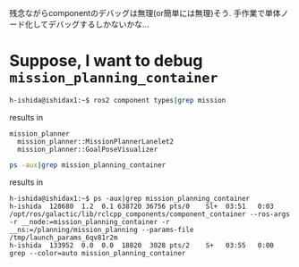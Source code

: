残念ながらcomponentのデバッグは無理(or簡単には無理)そう. 手作業で単体ノード化してデバッグするしかないかな...

# Suppose, I want to debug `mission_planning_container`
```bash
h-ishida@ishidax1:~$ ros2 component types|grep mission
```
results in
```
mission_planner
  mission_planner::MissionPlannerLanelet2
  mission_planner::GoalPoseVisualizer
```

```bash
ps -aux|grep mission_planning_container
```
results in
```
h-ishida@ishidax1:~$ ps -aux|grep mission_planning_container
h-ishida  128680  1.2  0.1 638720 36756 pts/0    Sl+  03:51   0:03 /opt/ros/galactic/lib/rclcpp_components/component_container --ros-args -r __node:=mission_planning_container -r __ns:=/planning/mission_planning --params-file /tmp/launch_params_6qv81r2m
h-ishida  133952  0.0  0.0  18820  3028 pts/2    S+   03:55   0:00 grep --color=auto mission_planning_container
```
